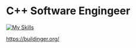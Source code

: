 # C++ Software Engingeer

[![My Skills](https://skillicons.dev/icons?i=cpp,c,cassandra,vue,clion,cloudflare,cmake,css,github,html,linux,nginx,nuxtjs,sentry,tailwind,ts,ubuntu,visualstudio,vscode,vue&perline=6)](https://skillicons.dev)

https://buildinger.org/
